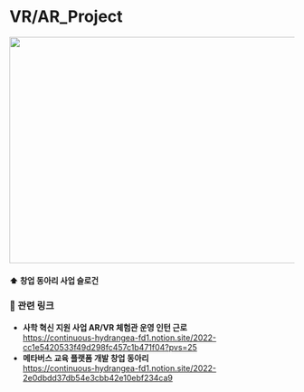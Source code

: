 # VR/AR_Project

<img src="https://github.com/yejinsohn/VRAR_Project/assets/104317217/0b90eaa6-1840-4630-9548-18bd5f26c1b4" width="800" height="400"/>

#### ⬆️ 창업 동아리 사업 슬로건

### 🔗 관련 링크
- **사학 혁신 지원 사업 AR/VR 체험관 운영 인턴 근로** <br>
  https://continuous-hydrangea-fd1.notion.site/2022-cc1e5420533f49d298fc457c1b471f04?pvs=25
- **메타버스 교육 플랫폼 개발 창업 동아리** <br>
  https://continuous-hydrangea-fd1.notion.site/2022-2e0dbdd37db54e3cbb42e10ebf234ca9
